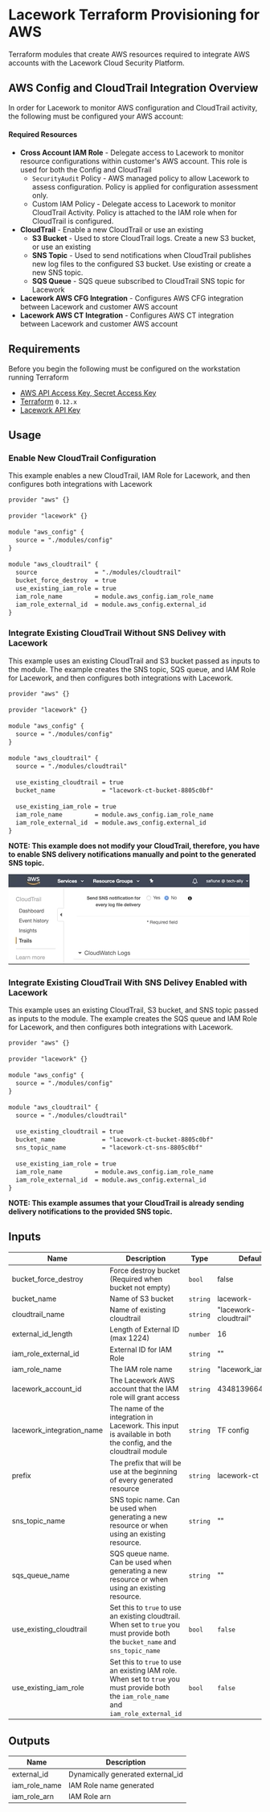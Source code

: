 # Lacework Terraform Provisioning for AWS
Terraform modules that create AWS resources required to integrate AWS accounts with the Lacework Cloud Security Platform.

## AWS Config and CloudTrail Integration Overview
In order for Lacework to monitor AWS configuration and CloudTrail activity, the following must be configured your AWS account: 

#### Required Resources
- **Cross Account IAM Role** - Delegate access to Lacework to monitor resource configurations within customer's AWS account. This role is used for both the Config and CloudTrail
  - `SecurityAudit` Policy - AWS managed policy to allow Lacework to assess configuration. Policy is applied for configuration assessment only.
  - Custom IAM Policy - Delegate access to Lacework to monitor CloudTrail Activity. Policy is attached to the IAM role when for CloudTrail is configured.
- **CloudTrail** - Enable a new CloudTrail or use an existing
  - **S3 Bucket** - Used to store CloudTrail logs. Create a new S3 bucket, or use an existing
  - **SNS Topic** - Used to send notifications when CloudTrail publishes new log files to the configured S3 bucket. Use existing or create a new SNS topic.
  - **SQS Queue** - SQS queue subscribed to CloudTrail SNS topic for Lacework  
- **Lacework AWS CFG Integration** - Configures AWS CFG integration between Lacework and customer AWS account
- **Lacework AWS CT Integration** - Configures AWS CT integration between Lacework and customer AWS account

## Requirements
Before you begin the following must be configured on the workstation running Terraform

- [AWS API Access Key, Secret Access Key](https://aws.amazon.com/premiumsupport/knowledge-center/create-access-key/)
- [Terraform](terraform.io/downloads.html) `0.12.x`
- [Lacework API Key](https://support.lacework.com/hc/en-us/articles/360011403853-Generate-API-Access-Keys-and-Tokens)

## Usage

### Enable New CloudTrail Configuration
This example enables a new CloudTrail, IAM Role for Lacework, and then configures both integrations with Lacework

```hcl
provider "aws" {}

provider "lacework" {}

module "aws_config" {
  source = "./modules/config"
}

module "aws_cloudtrail" {
  source                = "./modules/cloudtrail"
  bucket_force_destroy  = true
  use_existing_iam_role = true
  iam_role_name         = module.aws_config.iam_role_name
  iam_role_external_id  = module.aws_config.external_id
}
```

### Integrate Existing CloudTrail Without SNS Delivey with Lacework
This example uses an existing CloudTrail and S3 bucket passed as inputs to the module. The example creates the SNS topic, SQS queue, and IAM Role for Lacework, and then configures both integrations with Lacework.
```hcl
provider "aws" {}

provider "lacework" {}

module "aws_config" {
  source = "./modules/config"
}

module "aws_cloudtrail" {
  source = "./modules/cloudtrail"

  use_existing_cloudtrail = true
  bucket_name             = "lacework-ct-bucket-8805c0bf"

  use_existing_iam_role = true
  iam_role_name         = module.aws_config.iam_role_name
  iam_role_external_id  = module.aws_config.external_id
}
```

**NOTE: This example does not modify your CloudTrail, therefore, you have to enable SNS delivery notifications manually and point to the generated SNS topic.**

![](img/cloudtrail_enable_sns_delivery_notifications.gif)

### Integrate Existing CloudTrail With SNS Delivey Enabled with Lacework
This example uses an existing CloudTrail, S3 bucket, and SNS topic passed as inputs to the module. The example creates the SQS queue and IAM Role for Lacework, and then configures both integrations with Lacework.
```hcl
provider "aws" {}

provider "lacework" {}

module "aws_config" {
  source = "./modules/config"
}

module "aws_cloudtrail" {
  source = "./modules/cloudtrail"

  use_existing_cloudtrail = true
  bucket_name             = "lacework-ct-bucket-8805c0bf"
  sns_topic_name          = "lacework-ct-sns-8805c0bf"

  use_existing_iam_role = true
  iam_role_name         = module.aws_config.iam_role_name
  iam_role_external_id  = module.aws_config.external_id
}
```

**NOTE: This example assumes that your CloudTrail is already sending delivery notifications to the provided SNS topic.**

## Inputs

| Name | Description | Type | Default | Required |
|------|-------------|------|---------|:--------:|
| bucket_force_destroy | Force destroy bucket (Required when bucket not empty) | `bool` | false | no |
| bucket_name | Name of S3 bucket | `string` | lacework- | no |
| cloudtrail_name | Name of existing cloudtrail | `string` | "lacework-cloudtrail" | no |
| external_id_length | Length of External ID (max 1224) | `number` | 16 | no |
| iam_role_external_id | External ID for IAM Role | `string` | "" | no |
| iam_role_name |  The IAM role name | `string` | "lacework_iam_role" | no |
| lacework_account_id | The Lacework AWS account that the IAM role will grant access | `string` | 434813966438 | no |
| lacework_integration_name | The name of the integration in Lacework. This input is available in both the config, and the cloudtrail module | `string` | TF config | no |
| prefix | The prefix that will be use at the beginning of every generated resource | `string` | lacework-ct | no |
| sns_topic_name | SNS topic name. Can be used when generating a new resource or when using an existing resource. | `string` | "" | no |
| sqs_queue_name | SQS queue name. Can be used when generating a new resource or when using an existing resource. | `string` | "" | no |
| use_existing_cloudtrail | Set this to `true` to use an existing cloudtrail. When set to `true` you must provide both the `bucket_name` and `sns_topic_name` | `bool` | `false` | no |
| use_existing_iam_role | Set this to `true` to use an existing IAM role. When set to `true` you must provide both the `iam_role_name` and `iam_role_external_id` | `bool` | `false` | no |

## Outputs

| Name | Description |
|------|-------------|
| external_id | Dynamically generated external_id | 
| iam_role_name | IAM Role name generated | 
| iam_role_arn | IAM Role arn | 
